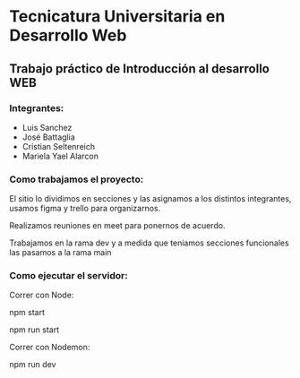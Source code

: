 
<img src="https://secretariaextension.uner.edu.ar/wp-content/uploads/2021/04/logo-original-maschico.png" alt="">
<h1>Tecnicatura Universitaria en Desarrollo Web</h1>
<h2>Trabajo práctico de Introducción al desarrollo WEB</h1>

<h3>Integrantes:</h2>
<ul>
    <li>Luis Sanchez</li>
    <li>José Battaglia</li>
    <li>Cristian Seltenreich</li>
    <li>Mariela Yael Alarcon</li>
</ul>

<h3>Como trabajamos el proyecto:</h2>
<p>El sitio lo dividimos en secciones y las asignamos a los distintos integrantes, usamos figma y trello para organizarnos.</p>
<p>Realizamos reuniones en meet para ponernos de acuerdo.</p>
<p>Trabajamos en la rama dev y a medida que teniamos secciones funcionales las pasamos a la rama main</p>

<h3>Como ejecutar el servidor:</h2>
<p>Correr con Node:</p>
<p>npm start</p>
<p>npm run start</p>
<p>Correr con Nodemon: </p>
<p>npm run dev</p>